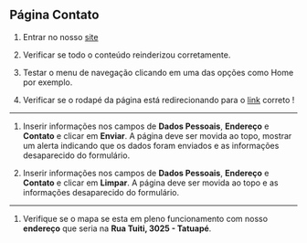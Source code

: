 ## Página Contato

1. Entrar no nosso [site](https://site-clinica-veterinaria.vercel.app/contact.html)

2. Verificar se todo o conteúdo reinderizou corretamente.

3. Testar o menu de navegação clicando em uma das opções como Home por exemplo.

4. Verificar se o rodapé da página está redirecionando para o [link](https://hrnsoftwares.com/) correto !

---

1. Inserir informações nos campos de **Dados Pessoais**, **Endereço** e **Contato** e clicar em **Enviar**. A página deve ser movida ao topo, mostrar um alerta indicando que os dados foram enviados e as informações desaparecido do formulário.

2. Inserir informações nos campos de **Dados Pessoais**, **Endereço** e **Contato** e clicar em **Limpar**. A página deve ser movida ao topo e as informações desaparecido do formulário.

---

1. Verifique se o mapa se esta em pleno funcionamento com nosso **endereço** que seria na **Rua Tuiti, 3025 - Tatuapé**.
